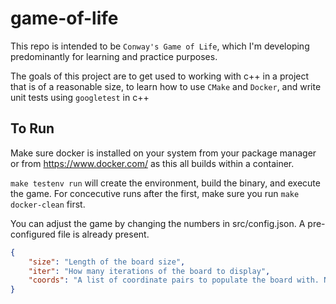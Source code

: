 # game-of-life
This repo is intended to be `Conway's Game of Life`, which I'm developing
predominantly for learning and practice purposes.

The goals of this project are to get used to working with c++ in a project that
is of a reasonable size, to learn how to use `CMake` and `Docker`, and write
unit tests using `googletest` in c++

## To Run
Make sure docker is installed on your system from your package manager or from
https://www.docker.com/ as this all builds within a container.

`make testenv run` will create the environment, build the binary, and execute the
game. For concecutive runs after the first, make sure you run `make docker-clean`
first.

You can adjust the game by changing the numbers in src/config.json. A
pre-configured file is already present.

```json
{
    "size": "Length of the board size",
    "iter": "How many iterations of the board to display",
    "coords": "A list of coordinate pairs to populate the board with. Neither value should be higher than the size value"
}
```
